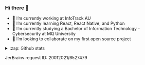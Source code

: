 ### Hi there 👋

<!--
**draekien/draekien** is a ✨ _special_ ✨ repository because its `README.md` (this file) appears on your GitHub profile.

Here are some ideas to get you started:

- 🔭 I’m currently working on ...
- 🌱 I’m currently learning ...
- 👯 I’m looking to collaborate on ...
- 🤔 I’m looking for help with ...
- 💬 Ask me about ...
- 📫 How to reach me: ...
- 😄 Pronouns: ...
- ⚡ Fun fact: ...
-->
- 🔭 I’m currently working at InfoTrack AU
- 🌱 I’m currently learning React, React Native, and Python
- 🤔 I’m currently studying a Bachelor of Information Technology - Cybersecurity at MQ University
- 👯 I’m looking to collaborate on my first open source project

<details>
  <summary>:zap: Github stats</summary>
  <img align="left" alt="william's github stats" src="https://github-readme-stats-git-master.draekien.vercel.app/api?username=Draekien&show_icons=true&hide_border=true&count_private=true&theme=material-palenight"/>
 </details>

JerBrains request ID: 20012021/6527479
